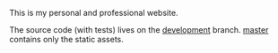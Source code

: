 This is my personal and professional website.

The source code (with tests) lives on the [development](https://github.com/jaysonvirissimo/jaysonvirissimo.github.io/tree/development) branch.
[master](https://github.com/jaysonvirissimo/jaysonvirissimo.github.io) contains only the static assets.
